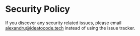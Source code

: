 # Security Policy

If you discover any security related issues, please email alexandru@ideatocode.tech instead of using the issue tracker.
